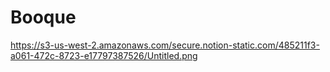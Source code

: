 # Booque


https://s3-us-west-2.amazonaws.com/secure.notion-static.com/485211f3-a061-472c-8723-e17797387526/Untitled.png
